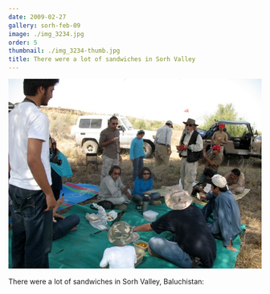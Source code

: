 ```yaml
---
date: 2009-02-27
gallery: sorh-feb-09
image: ./img_3234.jpg
order: 5
thumbnail: ./img_3234-thumb.jpg
title: There were a lot of sandwiches in Sorh Valley
---
```


![There were a lot of sandwiches in Sorh Valley](./img_3234.jpg)

There were a lot of sandwiches in Sorh Valley, Baluchistan: